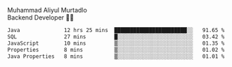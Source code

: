Muhammad Aliyul Murtadlo
<br>
Backend Developer 👨‍💻
<br>
<!--START_SECTION:waka-->

```txt
Java              12 hrs 25 mins  ███████████████████████░░   91.65 %
SQL               27 mins         █░░░░░░░░░░░░░░░░░░░░░░░░   03.42 %
JavaScript        10 mins         ▒░░░░░░░░░░░░░░░░░░░░░░░░   01.35 %
Properties        8 mins          ▒░░░░░░░░░░░░░░░░░░░░░░░░   01.02 %
Java Properties   8 mins          ▒░░░░░░░░░░░░░░░░░░░░░░░░   01.01 %
```

<!--END_SECTION:waka-->
